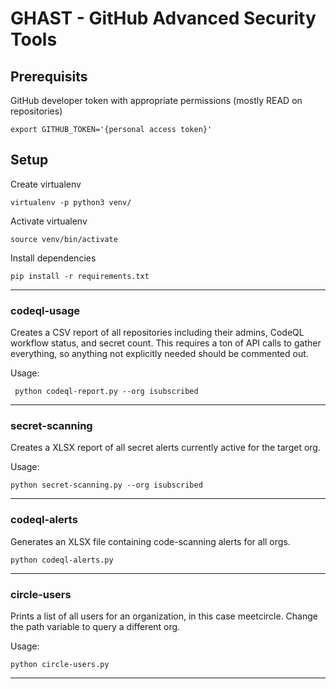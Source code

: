 # GHAST - GitHub Advanced Security Tools

## Prerequisits

GitHub developer token with appropriate permissions (mostly READ on repositories)

``` export GITHUB_TOKEN='{personal access token}' ```

## Setup

Create virtualenv

``` virtualenv -p python3 venv/ ```

Activate virtualenv

``` source venv/bin/activate ```

Install dependencies

``` pip install -r requirements.txt ```


---
### codeql-usage
Creates a CSV report of all repositories including their admins, CodeQL workflow status, and secret count.  This requires a ton of API calls to gather everything, so anything not explicitly needed should be commented out.

Usage:

``` python codeql-report.py --org isubscribed```

---
### secret-scanning
Creates a XLSX report of all secret alerts currently active for the target org.

Usage:

``` python secret-scanning.py --org isubscribed ```

---
### codeql-alerts
Generates an XLSX file containing code-scanning alerts for all orgs.  

``` python codeql-alerts.py ```

---

### circle-users
Prints a list of all users for an organization, in this case meetcircle.  Change the path variable to query a different org.

Usage:

``` python circle-users.py ```

---